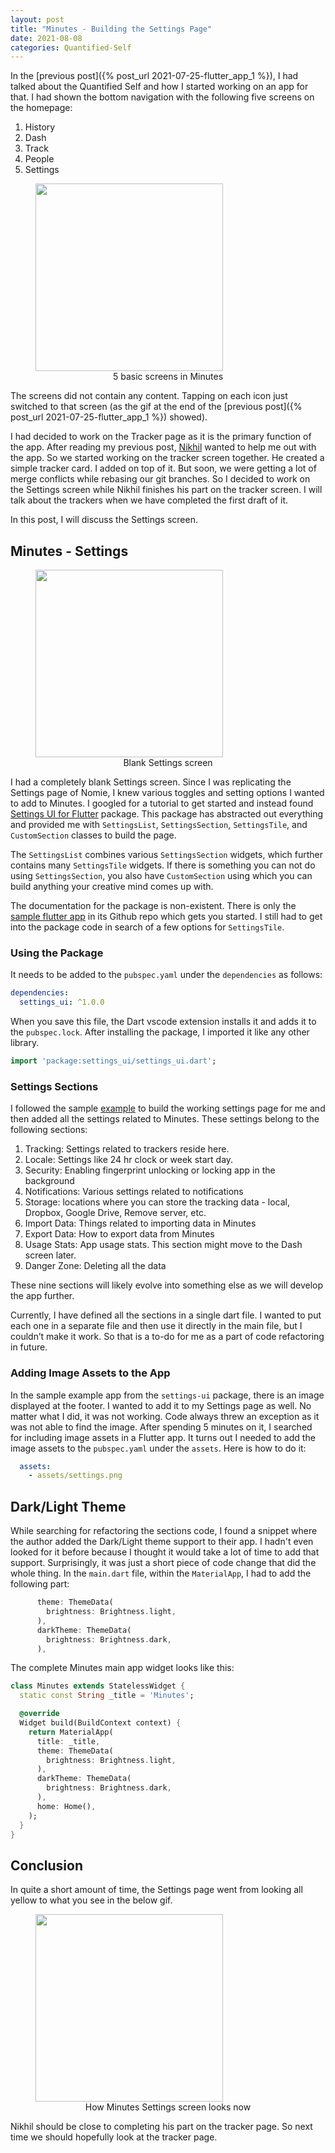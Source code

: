 ```yaml
---
layout: post
title: "Minutes - Building the Settings Page"
date: 2021-08-08
categories: Quantified-Self
---
```


In the [previous post]({% post_url 2021-07-25-flutter_app_1 %}), I had talked about the Quantified Self and how I started working on an app for that. I had shown the bottom navigation with the following five screens on the homepage:

1. History
2. Dash
3. Track
4. People
5. Settings

<figure>
    <img src="{{ site.url }}/assets/2021-08/minutes-screens.png" alt="" width="300" style="text-align: center; object-fit: fill || contain || cover || none || scale-down; margin: auto">
    <figcaption style="text-align: center">5 basic screens in Minutes</figcaption>
</figure>

The screens did not contain any content. Tapping on each icon just switched to that screen (as the gif at the end of the [previous post]({% post_url 2021-07-25-flutter_app_1 %}) showed).

I had decided to work on the Tracker page as it is the primary function of the app. After reading my previous post, [Nikhil](https://github.com/nickedes) wanted to help me out with the app. So we started working on the tracker screen together. He created a simple tracker card. I added on top of it. But soon, we were getting a lot of merge conflicts while rebasing our git branches. So I decided to work on the Settings screen while Nikhil finishes his part on the tracker screen. I will talk about the trackers when we have completed the first draft of it.

In this post, I will discuss the Settings screen.

## Minutes - Settings

<figure>
    <img src="{{ site.url }}/assets/2021-07/minutes-settings.png" alt="" width="300" style="text-align: center; object-fit: fill || contain || cover || none || scale-down; margin: auto">
    <figcaption style="text-align: center">Blank Settings screen</figcaption>
</figure>


I had a completely blank Settings screen. Since I was replicating the Settings page of Nomie, I knew various toggles and setting options I wanted to add to Minutes. I googled for a tutorial to get started and instead found [Settings UI for Flutter](https://pub.dev/packages/settings_ui) package. This package has abstracted out everything and provided me with `SettingsList`, `SettingsSection`, `SettingsTile`, and `CustomSection` classes to build the page.

The `SettingsList` combines various `SettingsSection` widgets, which further contains many `SettingsTile` widgets. If there is something you can not do using `SettingsSection`, you also have `CustomSection` using which you can build anything your creative mind comes up with.

The documentation for the package is non-existent. There is only the [sample flutter app](https://github.com/yako-dev/flutter-settings-ui/tree/master/example) in its Github repo which gets you started. I still had to get into the package code in search of a few options for `SettingsTile`.

### Using the Package

It needs to be added to the `pubspec.yaml` under the `dependencies` as follows:

```yaml
dependencies:
  settings_ui: ^1.0.0
```

When you save this file, the Dart vscode extension installs it and adds it to the `pubspec.lock`. After installing the package, I imported it like any other library.

```dart
import 'package:settings_ui/settings_ui.dart';
```

### Settings Sections

I followed the sample [example](https://github.com/yako-dev/flutter-settings-ui/tree/master/example) to build the working settings page for me and then added all the settings related to Minutes. These settings belong to the following sections:

1. Tracking: Settings related to trackers reside here.
2. Locale: Settings like 24 hr clock or week start day.
3. Security: Enabling fingerprint unlocking or locking app in the background
4. Notifications: Various settings related to notifications
5. Storage: locations where you can store the tracking data - local, Dropbox, Google Drive, Remove server, etc.
6. Import Data: Things related to importing data in Minutes
7. Export Data: How to export data from Minutes
8. Usage Stats: App usage stats. This section might move to the Dash screen later.
9. Danger Zone: Deleting all the data

These nine sections will likely evolve into something else as we will develop the app further.

Currently, I have defined all the sections in a single dart file. I wanted to put each one in a separate file and then use it directly in the main file, but I couldn’t make it work. So that is a to-do for me as a part of code refactoring in future.

### Adding Image Assets to the App

In the sample example app from the `settings-ui` package, there is an image displayed at the footer. I wanted to add it to my Settings page as well. No matter what I did, it was not working. Code always threw an exception as it was not able to find the image. After spending 5 minutes on it, I searched for including image assets in a Flutter app. It turns out I needed to add the image assets to the `pubspec.yaml` under the `assets`. Here is how to do it:

```yaml
  assets:
    - assets/settings.png
```

## Dark/Light Theme

While searching for refactoring the sections code, I found a snippet where the author added the Dark/Light theme support to their app. I hadn't even looked for it before because I thought it would take a lot of time to add that support. Surprisingly, it was just a short piece of code change that did the whole thing. In the `main.dart` file, within the `MaterialApp`, I had to add the following part:

```dart
      theme: ThemeData(
        brightness: Brightness.light,
      ),
      darkTheme: ThemeData(
        brightness: Brightness.dark,
      ),
```

The complete Minutes main app widget looks like this:

```dart
class Minutes extends StatelessWidget {
  static const String _title = 'Minutes';

  @override
  Widget build(BuildContext context) {
    return MaterialApp(
      title: _title,
      theme: ThemeData(
        brightness: Brightness.light,
      ),
      darkTheme: ThemeData(
        brightness: Brightness.dark,
      ),
      home: Home(),
    );
  }
}
```

## Conclusion

In quite a short amount of time, the Settings page went from looking all yellow to what you see in the below gif.

<figure class="image">
    <!-- <img src="{{ site.url }}/assets/2021-07/minutes-homepage1.png" alt=""> -->
    <img src="{{ site.url }}/assets/2021-08/minutes-settings.gif" alt="" width="300" style="margin: auto;">
    <figcaption style="text-align: center">How Minutes Settings screen looks now</figcaption>
</figure>

Nikhil should be close to completing his part on the tracker page. So next time we should hopefully look at the tracker page.
